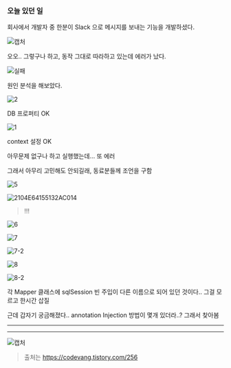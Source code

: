 ### 오늘 있던 일 

회사에서 개발자 중 한분이 Slack 으로 메시지를 보내는 기능을 개발하셨다.  

![캡처](https://user-images.githubusercontent.com/50399804/106717783-824f2900-6643-11eb-8cd5-2d242114fa3b.PNG)


오오.. 그렇구나 하고, 동작 그대로 따라하고 있는데 에러가 났다.


![실패](https://user-images.githubusercontent.com/50399804/106717931-b0346d80-6643-11eb-823a-0d33668cd820.PNG)


원인 분석을 해보았다.

![2](https://user-images.githubusercontent.com/50399804/106718111-ee319180-6643-11eb-83b9-7868df32545d.PNG)

DB 프로퍼티 OK

![1](https://user-images.githubusercontent.com/50399804/106718161-00abcb00-6644-11eb-85ad-7becb06ff2ef.PNG)

context 설정 OK


아무문제 없구나 하고 실행했는데... 또 에러

그래서 아무리 고민해도 안되길래, 동료분들께 조언을 구함

![5](https://user-images.githubusercontent.com/50399804/106718352-4d8fa180-6644-11eb-8be1-a50e4dbb6015.PNG)


![2104E64155132AC014](https://user-images.githubusercontent.com/50399804/106718463-6f892400-6644-11eb-934a-93da3c5f7942.jpg)
> !!!

![6](https://user-images.githubusercontent.com/50399804/106718684-b8d97380-6644-11eb-90df-8b9afc38839f.PNG)

![7](https://user-images.githubusercontent.com/50399804/106718685-b8d97380-6644-11eb-8a17-36d0756bae51.PNG)

![7-2](https://user-images.githubusercontent.com/50399804/106718859-f4743d80-6644-11eb-8206-66628f32624e.PNG)

![8](https://user-images.githubusercontent.com/50399804/106718677-b840dd00-6644-11eb-9837-e4d6128ca7bb.PNG)

![8-2](https://user-images.githubusercontent.com/50399804/106718864-f63e0100-6644-11eb-8990-7215d2d32969.PNG)


각 Mapper 클래스에 sqlSession 빈 주입이 다른 이름으로 되어 있던 것이다.. 그걸 모르고 한시간 삽질

근데 갑자기 궁금해졌다.. annotation Injection 방법이 몇개 있더라..? 그래서 찾아봄


***
***

![캡처](https://user-images.githubusercontent.com/50399804/106720799-3aca9c00-6647-11eb-84f4-df0a9d3921cd.PNG)

>출처는 https://codevang.tistory.com/256 






